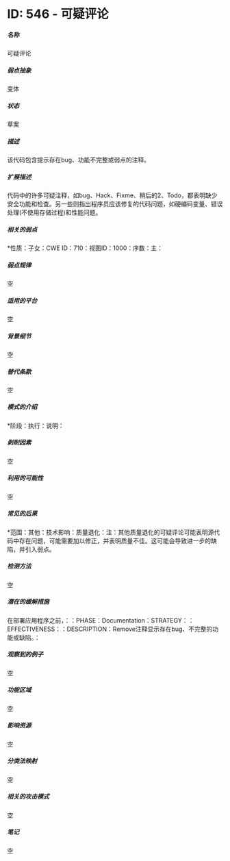 # ID: 546 - 可疑评论
<h5>名称</h5>可疑评论
<h5>弱点抽象</h5>变体
<h5>状态</h5>草案
<h5>描述</h5>该代码包含提示存在bug、功能不完整或弱点的注释。
<h5>扩展描述</h5>代码中的许多可疑注释，如bug、Hack、Fixme、稍后的2、Todo，都表明缺少安全功能和检查。另一些则指出程序员应该修复的代码问题，如硬编码变量、错误处理(不使用存储过程)和性能问题。
<h5>相关的弱点</h5>*性质：子女：CWE ID：710：视图ID：1000：序数：主：
<h5>弱点规律</h5>空
<h5>适用的平台</h5>空
<h5>背景细节</h5>空
<h5>替代条款</h5>空
<h5>模式的介绍</h5>*阶段：执行：说明：
<h5>剥削因素</h5>空
<h5>利用的可能性</h5>空
<h5>常见的后果</h5>*范围：其他：技术影响：质量退化：注：其他质量退化的可疑评论可能表明源代码中存在问题，可能需要加以修正，并表明质量不佳。这可能会导致进一步的缺陷，并引入弱点。
<h5>检测方法</h5>空
<h5>潜在的缓解措施</h5>在部署应用程序之前，：：PHASE：Documentation：STRATEGY：：EFFECTIVENESS：：DESCRIPTION：Remove注释显示存在bug、不完整的功能或缺陷。：
<h5>观察到的例子</h5>空
<h5>功能区域</h5>空
<h5>影响资源</h5>空
<h5>分类法映射</h5>空
<h5>相关的攻击模式</h5>空
<h5>笔记</h5>空

